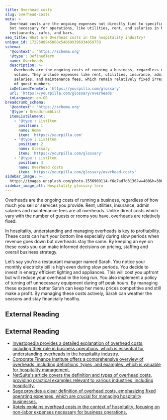 ```yaml
---
title: Overhead costs
slug: overhead-costs
meta: >
  Overhead costs are the ongoing expenses not directly tied to specific services
  but necessary for operations, like utilities, rent, and salaries in hotels,
  restaurants, cafes, and bars.
seo_title: What are Overhead costs in the hospitality industry?
unique_id: 1722588945808x548699396934058750
schema:
  '@context': 'https://schema.org'
  '@type': DefinedTerm
  name: Overheads
  description: >-
    Overheads are the ongoing costs of running a business, regardless of sales
    volume. They include expenses like rent, utilities, insurance, admin
    salaries, and maintenance fees, which remain relatively fixed irrespective
    of guest numbers.
  inDefinedTermSet: 'https://yourpilla.com/glossary'
  url: 'https://yourpilla.com/glossary/overheads'
  inLanguage: en-GB
breadcrumb_schema:
  '@context': 'https://schema.org'
  '@type': BreadcrumbList
  itemListElement:
    - '@type': ListItem
      position: 1
      name: Home
      item: 'https://yourpilla.com'
    - '@type': ListItem
      position: 2
      name: Glossary
      item: 'https://yourpilla.com/glossary'
    - '@type': ListItem
      position: 3
      name: Overhead costs
      item: 'https://yourpilla.com/glossary/overhead-costs'
sidebar_image: >-
  https://images.unsplash.com/photo-1556909114-f6e7ad7d3136?w=400&h=300&fit=crop&auto=format
sidebar_image_alt: Hospitality glossary term
---
```


Overheads are the ongoing costs of running a business, regardless of how much you sell or services you provide. Rent, utilities, insurance, admin salaries and maintenance fees are all overheads. Unlike direct costs which vary with the number of guests or rooms you have, overheads are relatively fixed.

In hospitality, understanding and managing overheads is key to profitability. These costs can hurt your bottom line especially during slow periods when revenue goes down but overheads stay the same. By keeping an eye on these costs you can make informed decisions on pricing, staffing and overall business strategy.

Let’s say you’re a restaurant manager named Sarah. You notice your monthly electricity bill is high even during slow periods. You decide to invest in energy efficient lighting and appliances. This will cost you upfront but will reduce your overhead in the long run. You also implement a policy of turning off unnecessary equipment during off peak hours. By managing these expenses better Sarah can keep her menu prices competitive and still make a profit. By managing these costs actively, Sarah can weather the seasons and stay financially healthy.

## External Reading



## External Reading

*   [Investopedia provides a detailed explanation of overhead costs, including their role in business operations, which is essential for understanding overheads in the hospitality industry.](https://www.investopedia.com/terms/o/overhead.asp)
*   [Corporate Finance Institute offers a comprehensive overview of overheads, including definitions, types, and examples, which is valuable for hospitality management.](https://corporatefinanceinstitute.com/resources/accounting/overheads/)
*   [NetSuite's article covers the definition and types of overhead costs, providing practical examples relevant to various industries, including hospitality.](https://www.netsuite.com/portal/resource/articles/accounting/overhead.shtml)
*   [Sage provides a clear definition of overhead costs, emphasizing fixed operating expenses, which are crucial for managing hospitality businesses.](https://www.sage.com/en-us/blog/glossary/overhead-costs/)
*   [Xotels explains overhead costs in the context of hospitality, focusing on non-labor expenses necessary for business operations.](https://www.xotels.com/en/glossary/overhead-costs)
